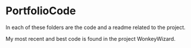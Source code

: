# PortfolioCode
In each of these folders are the code and a readme related to the project.

My most recent and best code is found in the project WonkeyWizard.
